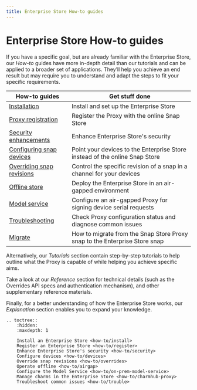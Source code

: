 ```yaml
---
title: Enterprise Store How-to guides
---
```


# Enterprise Store How-to guides

If you have a specific goal, but are already familiar with the Enterprise Store,
our *How-to* guides have more in-depth detail than our tutorials and can be applied to
a broader set of applications. They’ll help you achieve an end result but may require
you to understand and adapt the steps to fit your specific requirements.



| **How-to guides**                         | Get stuff done                                                        |
|-------------------------------------------|-----------------------------------------------------------------------|
| [Installation](how-to/install.md)                | Install and set up the Enterprise Store                               |
| [Proxy registration](how-to/register.md)         | Register the Proxy with the online Snap Store                         |
| [Security enhancements ](how-to/security.md)     | Enhance Enterprise Store's security                                   |
| [Configuring snap devices](how-to/devices.md)    | Point your devices to the Enterprise Store instead of the online Snap Store      |
| [Overriding snap revisions](how-to/overrides.md) | Control the specific revision of a snap in a channel for your devices |
| [Offline store](how-to/airgap.md)                | Deploy the Enterprise Store in an air-gapped environment                         |
| [Model service](how-to/on-prem-model-service.md) | Configure an air-gapped Proxy for signing device serial requests      |
| [Troubleshooting](how-to/trouble.md)             | Check Proxy configuration status and diagnose common issues           |
| [Migrate](how-to/upgrade.md)                     | How to migrate from the Snap Store Proxy snap to the Enterprise Store snap             |

Alternatively, our *Tutorials* section contain step-by-step tutorials to help outline
what the Proxy is capable of while helping you achieve specific aims.

Take a look at our *Reference* section for technical details (such as the Overrides API
specs and authentication mechanism), and other supplementary reference materials.

Finally, for a better understanding of how the Enterprise Store works, our *Explanation*
section enables you to expand your knowledge.

```{eval-rst}
.. toctree::
    :hidden:
    :maxdepth: 1

    Install an Enterprise Store <how-to/install>
    Register an Enterprise Store <how-to/register>
    Enhance Enterprise Store's security <how-to/security>
    Configure devices <how-to/devices> 
    Override snap revisions <how-to/overrides>
    Operate offline <how-to/airgap>
    Configure the Model Service <how-to/on-prem-model-service>
    Manage charms in the Enterprise Store <how-to/charmhub-proxy>
    Troubleshoot common issues <how-to/trouble>
```
